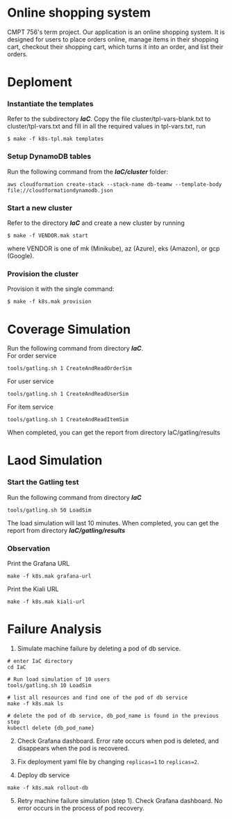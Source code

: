 # Online shopping system
CMPT 756's term project.
Our application is an online shopping system. It is designed for users to place orders online, manage items in their shopping cart, checkout their shopping cart, which turns it into an order, and list their orders.


# Deploment
### **Instantiate the templates**  
Refer to the subdirectory ***IaC***. Copy the file cluster/tpl-vars-blank.txt to cluster/tpl-vars.txt and fill in all the required values in tpl-vars.txt, run  
```
$ make -f k8s-tpl.mak templates
```

### **Setup DynamoDB tables**
Run the following command from the ***IaC/cluster*** folder:
```
aws cloudformation create-stack --stack-name db-teamw --template-body file://cloudformationdynamodb.json
```


### **Start a new cluster**
Refer to the directory ***IaC*** and create a new cluster by running
```
$ make -f VENDOR.mak start
```
where VENDOR is one of mk (Minikube), az (Azure), eks (Amazon), or gcp (Google).

### **Provision the cluster**
Provision it with the single command:
```
$ make -f k8s.mak provision
```


# Coverage Simulation
Run the following command from directory ***IaC***.  
For order service
```
tools/gatling.sh 1 CreateAndReadOrderSim
```
For user service
```
tools/gatling.sh 1 CreateAndReadUserSim
```
For item service
```
tools/gatling.sh 1 CreateAndReadItemSim
```
When completed, you can get the report from directory IaC/gatling/results

# Laod Simulation

### **Start the Gatling test**
Run the following command from directory ***IaC***
```
tools/gatling.sh 50 LoadSim
```
The load simulation will last 10 minutes. When completed, you can get the report from directory ***IaC/gatling/results***

### **Observation**
Print the Grafana URL
```
make -f k8s.mak grafana-url
```
Print the Kiali URL
```
make -f k8s.mak kiali-url
```

# Failure Analysis
1. Simulate machine failure by deleting a pod of db service.
```
# enter IaC directory
cd IaC

# Run load simulation of 10 users
tools/gatling.sh 10 LoadSim

# list all resources and find one of the pod of db service
make -f k8s.mak ls

# delete the pod of db service, db_pod_name is found in the previous step
kubectl delete {db_pod_name}
```

2. Check Grafana dashboard. Error rate occurs when pod is deleted, and disappears when the pod is recovered.

3. Fix deployment yaml file by changing `replicas=1` to `replicas=2`.

4. Deploy db service
```
make -f k8s.mak rollout-db
```

5. Retry machine failure simulation (step 1). Check Grafana dashboard. No error occurs in the process of pod recovery.

